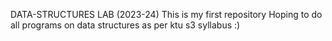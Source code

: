  DATA-STRUCTURES LAB (2023-24)
 This is my first repository 
 Hoping to do all programs on data structures as per ktu s3 syllabus :)
 